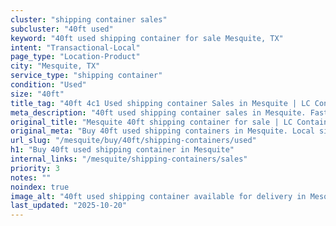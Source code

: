 ```yaml
---
cluster: "shipping container sales"
subcluster: "40ft used"
keyword: "40ft used shipping container for sale Mesquite, TX"
intent: "Transactional-Local"
page_type: "Location-Product"
city: "Mesquite, TX"
service_type: "shipping container"
condition: "Used"
size: "40ft"
title_tag: "40ft 4c1 Used shipping container Sales in Mesquite | LC Container"
meta_description: "40ft used shipping container sales in Mesquite. Fast delivery, competitive pricing. Serving shipping containers area. Quote ID: CCO. Call (214) 524-4168 for your free quote today."
original_title: "Mesquite 40ft shipping container for sale | LC Container"
original_meta: "Buy 40ft used shipping containers in Mesquite. Local since 2003. New & used inventory. Fast delivery. Get your free quote — call (214) 524-4168 today."
url_slug: "/mesquite/buy/40ft/shipping-containers/used"
h1: "Buy 40ft used shipping container in Mesquite"
internal_links: "/mesquite/shipping-containers/sales"
priority: 3
notes: ""
noindex: true
image_alt: "40ft used shipping container available for delivery in Mesquite"
last_updated: "2025-10-20"
---
```


<!-- TODO: Add unique city/inventory copy, images, and internal links here. -->
